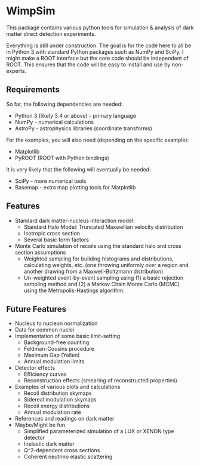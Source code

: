 # WimpSim

This package contains various python tools for simulation &amp; analysis
of dark matter direct detection experiments.

Everything is still under construction. 
The goal is for the code here to all be in Python 3 with standard Python packages such as NumPy and SciPy. I might make a ROOT interface but the core code should be independent of ROOT. This ensures that the code will be easy to install and use by non-experts.

## Requirements

So far, the following dependencies are needed:

 * Python 3 (likely 3.4 or above) - primary language
 * NumPy - numerical calculations
 * AstroPy - astrophysics libraries (coordinate transforms)

For the examples, you will also need (depending on the specific example):
 * Matplotlib
 * PyROOT (ROOT with Python bindings)

It is very likely that the following will eventually be needed:
 
 * SciPy - more numerical tools
 * Basemap - extra map plotting tools for Matplotlib


## Features

 * Standard dark matter-nucleus interaction model:
   * Standard Halo Model: Truncated Maxwellian velocity distribution
   * Isotropic cross section
   * Several basic form factors
 * Monte Carlo simulation of recoils using the standard halo and cross section assumptions
   * Weighted sampling for building histograms and distributions, calculating weights, etc. (one throwing uniformly over a region and another drawing from a Maxwell-Boltzmann distribution)
   * Un-weighted event-by-event sampling using (1) a basic rejection sampling method and (2) a Markov Chain Monte Carlo (MCMC) using the Metropolis-Hastings algorithm.

## Future Features
 * Nucleus to nucleon normalization
 * Data for common nuclei
 * Implementation of some basic limit-setting
   * Background-free counting
   * Feldman-Cousins procedure
   * Maximum Gap (Yellen)
   * Annual modulation limits
 * Detector effects
   * Efficiency curves
   * Reconstruction effects (smearing of reconstructed properties)
 * Examples of various plots and calculations
   * Recoil distribution skymaps
   * Sidereal modulation skymaps
   * Recoil energy distributions
   * Annual modulation rate
 * References and readings on dark matter
 * Maybe/Might be fun
   * Simplified parameterized simulation of a LUX or XENON type detector
   * Inelastic dark matter
   * Q^2-dependent cross sections
   * Coherent neutrino elastic scattering


